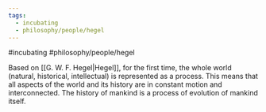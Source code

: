 ```yaml
---
tags:
  - incubating
  - philosophy/people/hegel
---
```

#incubating #philosophy/people/hegel 

Based on [[G. W. F. Hegel|Hegel]], for the first time, the whole world (natural, historical, intellectual) is represented as a process. This means that all aspects of the world and its history are in constant motion and interconnected. The history of mankind is a process of evolution of mankind itself. 